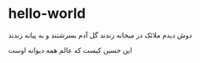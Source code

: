 # hello-world
دوش دیدم ملائک در میخانه زندند   گل آدم بسرشتند و به پیانه زندند

این حسین کیست که عالم همه دیوانه اوست